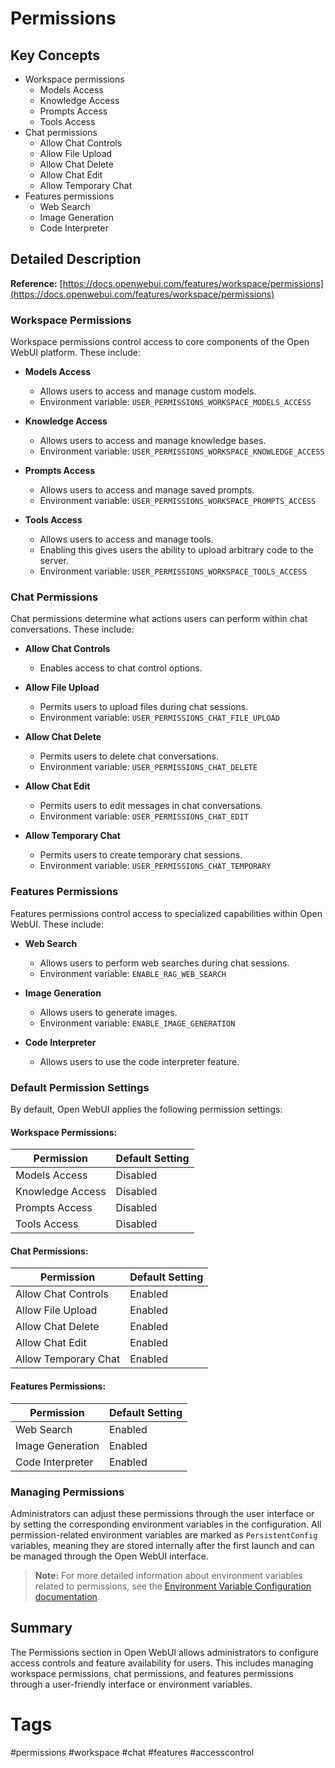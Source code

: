 # Permissions

## Key Concepts
- Workspace permissions
  - Models Access
  - Knowledge Access
  - Prompts Access
  - Tools Access
- Chat permissions
  - Allow Chat Controls
  - Allow File Upload
  - Allow Chat Delete
  - Allow Chat Edit
  - Allow Temporary Chat
- Features permissions
  - Web Search
  - Image Generation
  - Code Interpreter

## Detailed Description

**Reference:** [https://docs.openwebui.com/features/workspace/permissions](https://docs.openwebui.com/features/workspace/permissions)

### Workspace Permissions
Workspace permissions control access to core components of the Open WebUI platform. These include:

- **Models Access**
  - Allows users to access and manage custom models.
  - Environment variable: `USER_PERMISSIONS_WORKSPACE_MODELS_ACCESS`

- **Knowledge Access**
  - Allows users to access and manage knowledge bases.
  - Environment variable: `USER_PERMISSIONS_WORKSPACE_KNOWLEDGE_ACCESS`

- **Prompts Access**
  - Allows users to access and manage saved prompts.
  - Environment variable: `USER_PERMISSIONS_WORKSPACE_PROMPTS_ACCESS`

- **Tools Access**
  - Allows users to access and manage tools.
  - Enabling this gives users the ability to upload arbitrary code to the server.
  - Environment variable: `USER_PERMISSIONS_WORKSPACE_TOOLS_ACCESS`

### Chat Permissions
Chat permissions determine what actions users can perform within chat conversations. These include:

- **Allow Chat Controls**
  - Enables access to chat control options.

- **Allow File Upload**
  - Permits users to upload files during chat sessions.
  - Environment variable: `USER_PERMISSIONS_CHAT_FILE_UPLOAD`

- **Allow Chat Delete**
  - Permits users to delete chat conversations.
  - Environment variable: `USER_PERMISSIONS_CHAT_DELETE`

- **Allow Chat Edit**
  - Permits users to edit messages in chat conversations.
  - Environment variable: `USER_PERMISSIONS_CHAT_EDIT`

- **Allow Temporary Chat**
  - Permits users to create temporary chat sessions.
  - Environment variable: `USER_PERMISSIONS_CHAT_TEMPORARY`

### Features Permissions
Features permissions control access to specialized capabilities within Open WebUI. These include:

- **Web Search**
  - Allows users to perform web searches during chat sessions.
  - Environment variable: `ENABLE_RAG_WEB_SEARCH`

- **Image Generation**
  - Allows users to generate images.
  - Environment variable: `ENABLE_IMAGE_GENERATION`

- **Code Interpreter**
  - Allows users to use the code interpreter feature.

### Default Permission Settings
By default, Open WebUI applies the following permission settings:

#### Workspace Permissions:
| Permission                | Default Setting |
|---------------------------|------------------|
| Models Access             | Disabled         |
| Knowledge Access          | Disabled         |
| Prompts Access            | Disabled         |
| Tools Access              | Disabled         |

#### Chat Permissions:
| Permission                | Default Setting |
|---------------------------|-----------------|
| Allow Chat Controls       | Enabled         |
| Allow File Upload         | Enabled         |
| Allow Chat Delete         | Enabled         |
| Allow Chat Edit           | Enabled         |
| Allow Temporary Chat      | Enabled         |

#### Features Permissions:
| Permission                | Default Setting |
|---------------------------|-----------------|
| Web Search                | Enabled         |
| Image Generation          | Enabled         |
| Code Interpreter          | Enabled         |

### Managing Permissions
Administrators can adjust these permissions through the user interface or by setting the corresponding environment variables in the configuration. All permission-related environment variables are marked as `PersistentConfig` variables, meaning they are stored internally after the first launch and can be managed through the Open WebUI interface.

> **Note:** For more detailed information about environment variables related to permissions, see the [Environment Variable Configuration documentation](https://docs.openwebui.com/features/workspace/permissions).

## Summary
The Permissions section in Open WebUI allows administrators to configure access controls and feature availability for users. This includes managing workspace permissions, chat permissions, and features permissions through a user-friendly interface or environment variables.

# Tags
#permissions #workspace #chat #features #accesscontrol